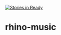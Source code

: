 [![Stories in Ready](https://badge.waffle.io/Recursion-Rhinos/rhino-music.png?label=ready&title=Ready)](https://waffle.io/Recursion-Rhinos/rhino-music)
# rhino-music